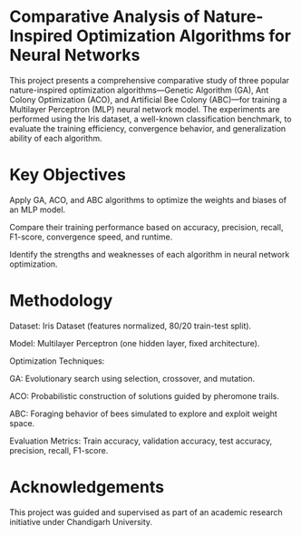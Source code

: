 # Comparative Analysis of  Nature-Inspired Optimization  Algorithms for Neural Networks
This project presents a comprehensive comparative study of three popular nature-inspired optimization algorithms—Genetic Algorithm (GA), Ant Colony Optimization (ACO), and Artificial Bee Colony (ABC)—for training a Multilayer Perceptron (MLP) neural network model.
The experiments are performed using the Iris dataset, a well-known classification benchmark, to evaluate the training efficiency, convergence behavior, and generalization ability of each algorithm.

# Key Objectives
Apply GA, ACO, and ABC algorithms to optimize the weights and biases of an MLP model.

Compare their training performance based on accuracy, precision, recall, F1-score, convergence speed, and runtime.

Identify the strengths and weaknesses of each algorithm in neural network optimization.

# Methodology
Dataset: Iris Dataset (features normalized, 80/20 train-test split).

Model: Multilayer Perceptron (one hidden layer, fixed architecture).

Optimization Techniques:

GA: Evolutionary search using selection, crossover, and mutation.

ACO: Probabilistic construction of solutions guided by pheromone trails.

ABC: Foraging behavior of bees simulated to explore and exploit weight space.

Evaluation Metrics: Train accuracy, validation accuracy, test accuracy, precision, recall, F1-score.

# Acknowledgements
This project was guided and supervised as part of an academic research initiative under Chandigarh University.


